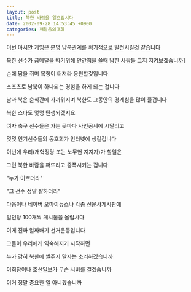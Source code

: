 ```yaml
---
layout: post
title: 북한 바람을 일으킵시다
date: 2002-09-28 14:53:45 +0900
categories: 깨달음의대화
---
```

이번 아시안 게임은 분명 남북관계를 획기적으로 발전시킬것 같습니다
  
북한 선수가 금메달을 따기위해 안간힘을 쓸때 남한 사람들 그저 지켜보겠습니까]
  
손에 땀을 쥐며 목청이 터져라 응원할것입니다
  
스포츠로 남북이 하나되는 경험을 하게 되는 겁니다
  
남과 북은 순식간에 가까워지며 북한도 그동안의 경계심을 많이 풀겁니다
  
북한 스타도 몇명 탄생되겠지요
  
여자 축구 선수들은 가는 곳마다 사인공세에 시달리고
  
몇몇 인기선수들의 동호회가 인터넷에 생길겁니다
  

  
이번에 우리(개혁정당 또는 노무현 지지자)가 할일은
  
그런 북한 바람을 퍼뜨리고 증폭시키는 겁니다
  
"누가 이쁘더라"
  
"그 선수 정말 잘하더라"
  
다음이나 네이버 오마이뉴스나 각종 신문사게시판에
  
일인당 100개씩 게시물을 올립시다
  
이게 진짜 알짜배기 선거운동입니다
  

  
그들이 우리에게 익숙해지기 시작하면
  
누가 감히 북한에 쌀주지 말자는 소리하겠습니까
  
이회창이나 조선일보가 무슨 시비를 걸겠습니까
  
이거 정말 중요한 일 아니겠습니까